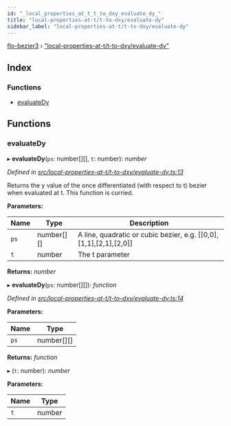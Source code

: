 ```yaml
---
id: "_local_properties_at_t_t_to_dxy_evaluate_dy_"
title: "local-properties-at-t/t-to-dxy/evaluate-dy"
sidebar_label: "local-properties-at-t/t-to-dxy/evaluate-dy"
---
```


[flo-bezier3](../globals.md) › ["local-properties-at-t/t-to-dxy/evaluate-dy"](_local_properties_at_t_t_to_dxy_evaluate_dy_.md)

## Index

### Functions

* [evaluateDy](_local_properties_at_t_t_to_dxy_evaluate_dy_.md#evaluatedy)

## Functions

###  evaluateDy

▸ **evaluateDy**(`ps`: number[][], `t`: number): *number*

*Defined in [src/local-properties-at-t/t-to-dxy/evaluate-dy.ts:13](https://github.com/FlorisSteenkamp/FloBezier/blob/6f79660/src/local-properties-at-t/t-to-dxy/evaluate-dy.ts#L13)*

Returns the y value of the once differentiated (with respect to t) bezier
when evaluated at t. This function is curried.

**Parameters:**

Name | Type | Description |
------ | ------ | ------ |
`ps` | number[][] | A line, quadratic or cubic bezier, e.g. [[0,0],[1,1],[2,1],[2,0]] |
`t` | number | The t parameter  |

**Returns:** *number*

▸ **evaluateDy**(`ps`: number[][]): *function*

*Defined in [src/local-properties-at-t/t-to-dxy/evaluate-dy.ts:14](https://github.com/FlorisSteenkamp/FloBezier/blob/6f79660/src/local-properties-at-t/t-to-dxy/evaluate-dy.ts#L14)*

**Parameters:**

Name | Type |
------ | ------ |
`ps` | number[][] |

**Returns:** *function*

▸ (`t`: number): *number*

**Parameters:**

Name | Type |
------ | ------ |
`t` | number |
